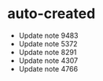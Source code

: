 # auto-created
- Update note 9483
- Update note 5372
- Update note 8291
- Update note 4307
- Update note 4766
